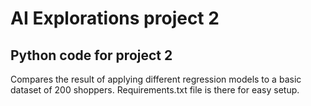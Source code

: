 # AI Explorations project 2
## Python code for project 2

Compares the result of applying different regression models to a basic dataset of 200 shoppers. Requirements.txt file is there for easy setup.
